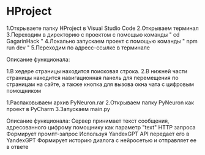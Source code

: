 # HProject

1.Открываете папку HProject в Visual Studio Code
2.Открываем терминал
3.Переходим в директорию с проектом с помощью команды " cd GagarinHack "
4.Локально запускаем проект с помощью команды " npm run dev "
5.Переходим по адресс-ссылке в терминале

Описание функционала:

1.В хедере страницы находится поисковая строка.
2.В нижней части страницы находится навигационная панель для
  перемещения по страницам на сайте, а также кнопка для вызова 
  окна чата с цифровым помощником

1.Распаковываем архив PyNeuron.rar
2.Открываем папку PyNeuron как проект в PyCharm
3.Запускаем main.py

Описание функционала:
Сервер принимает текст сообщения, адресованного цифрому помощнику как параметр "text" HTTP запроса
Формирует промпт-запрос
Используя YandexGPT API передает его в YandexGPT
Формирует историю диалога с нейросетью и отправляет ее в ответе